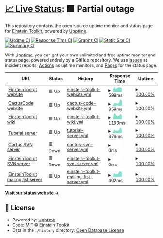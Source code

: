 # [📈 Live Status](https://einsteintoolkit.github.io/uptime): <!--live status--> **🟧 Partial outage**

This repository contains the open-source uptime monitor and status page for [Einstein Toolkit](http://einsteintoolkit.org/), powered by [Upptime](https://github.com/upptime/upptime).

[![Uptime CI](https://github.com/einsteintoolkit/uptime/workflows/Uptime%20CI/badge.svg)](https://github.com/einsteintoolkit/uptime/actions?query=workflow%3A%22Uptime+CI%22)
[![Response Time CI](https://github.com/einsteintoolkit/uptime/workflows/Response%20Time%20CI/badge.svg)](https://github.com/einsteintoolkit/uptime/actions?query=workflow%3A%22Response+Time+CI%22)
[![Graphs CI](https://github.com/einsteintoolkit/uptime/workflows/Graphs%20CI/badge.svg)](https://github.com/einsteintoolkit/uptime/actions?query=workflow%3A%22Graphs+CI%22)
[![Static Site CI](https://github.com/einsteintoolkit/uptime/workflows/Static%20Site%20CI/badge.svg)](https://github.com/einsteintoolkit/uptime/actions?query=workflow%3A%22Static+Site+CI%22)
[![Summary CI](https://github.com/einsteintoolkit/uptime/workflows/Summary%20CI/badge.svg)](https://github.com/einsteintoolkit/uptime/actions?query=workflow%3A%22Summary+CI%22)

With [Upptime](https://upptime.js.org), you can get your own unlimited and free uptime monitor and status page, powered entirely by a GitHub repository. We use [Issues](https://github.com/einsteintoolkit/uptime/issues) as incident reports, [Actions](https://github.com/einsteintoolkit/uptime/actions) as uptime monitors, and [Pages](https://einsteintoolkit.github.io/uptime) for the status page.

<!--start: status pages-->
<!-- This summary is generated by Upptime (https://github.com/upptime/upptime) -->
<!-- Do not edit this manually, your changes will be overwritten -->
<!-- prettier-ignore -->
| URL | Status | History | Response Time | Uptime |
| --- | ------ | ------- | ------------- | ------ |
| <img alt="" src="https://icons.duckduckgo.com/ip3/www.einsteintoolkit.org.ico" height="13"> [EinsteinToolkit website](https://www.einsteintoolkit.org) | 🟩 Up | [einstein-toolkit-website.yml](https://github.com/EinsteinToolkit/uptime/commits/HEAD/history/einstein-toolkit-website.yml) | <details><summary><img alt="Response time graph" src="./graphs/einstein-toolkit-website/response-time-week.png" height="20"> 598ms</summary><br><a href="https://einsteintoolkit.github.io/uptime/history/einstein-toolkit-website"><img alt="Response time 731" src="https://img.shields.io/endpoint?url=https%3A%2F%2Fraw.githubusercontent.com%2FEinsteinToolkit%2Fuptime%2FHEAD%2Fapi%2Feinstein-toolkit-website%2Fresponse-time.json"></a><br><a href="https://einsteintoolkit.github.io/uptime/history/einstein-toolkit-website"><img alt="24-hour response time 661" src="https://img.shields.io/endpoint?url=https%3A%2F%2Fraw.githubusercontent.com%2FEinsteinToolkit%2Fuptime%2FHEAD%2Fapi%2Feinstein-toolkit-website%2Fresponse-time-day.json"></a><br><a href="https://einsteintoolkit.github.io/uptime/history/einstein-toolkit-website"><img alt="7-day response time 598" src="https://img.shields.io/endpoint?url=https%3A%2F%2Fraw.githubusercontent.com%2FEinsteinToolkit%2Fuptime%2FHEAD%2Fapi%2Feinstein-toolkit-website%2Fresponse-time-week.json"></a><br><a href="https://einsteintoolkit.github.io/uptime/history/einstein-toolkit-website"><img alt="30-day response time 666" src="https://img.shields.io/endpoint?url=https%3A%2F%2Fraw.githubusercontent.com%2FEinsteinToolkit%2Fuptime%2FHEAD%2Fapi%2Feinstein-toolkit-website%2Fresponse-time-month.json"></a><br><a href="https://einsteintoolkit.github.io/uptime/history/einstein-toolkit-website"><img alt="1-year response time 696" src="https://img.shields.io/endpoint?url=https%3A%2F%2Fraw.githubusercontent.com%2FEinsteinToolkit%2Fuptime%2FHEAD%2Fapi%2Feinstein-toolkit-website%2Fresponse-time-year.json"></a></details> | <details><summary><a href="https://einsteintoolkit.github.io/uptime/history/einstein-toolkit-website">100.00%</a></summary><a href="https://einsteintoolkit.github.io/uptime/history/einstein-toolkit-website"><img alt="All-time uptime 100.00%" src="https://img.shields.io/endpoint?url=https%3A%2F%2Fraw.githubusercontent.com%2FEinsteinToolkit%2Fuptime%2FHEAD%2Fapi%2Feinstein-toolkit-website%2Fuptime.json"></a><br><a href="https://einsteintoolkit.github.io/uptime/history/einstein-toolkit-website"><img alt="24-hour uptime 100.00%" src="https://img.shields.io/endpoint?url=https%3A%2F%2Fraw.githubusercontent.com%2FEinsteinToolkit%2Fuptime%2FHEAD%2Fapi%2Feinstein-toolkit-website%2Fuptime-day.json"></a><br><a href="https://einsteintoolkit.github.io/uptime/history/einstein-toolkit-website"><img alt="7-day uptime 100.00%" src="https://img.shields.io/endpoint?url=https%3A%2F%2Fraw.githubusercontent.com%2FEinsteinToolkit%2Fuptime%2FHEAD%2Fapi%2Feinstein-toolkit-website%2Fuptime-week.json"></a><br><a href="https://einsteintoolkit.github.io/uptime/history/einstein-toolkit-website"><img alt="30-day uptime 100.00%" src="https://img.shields.io/endpoint?url=https%3A%2F%2Fraw.githubusercontent.com%2FEinsteinToolkit%2Fuptime%2FHEAD%2Fapi%2Feinstein-toolkit-website%2Fuptime-month.json"></a><br><a href="https://einsteintoolkit.github.io/uptime/history/einstein-toolkit-website"><img alt="1-year uptime 100.00%" src="https://img.shields.io/endpoint?url=https%3A%2F%2Fraw.githubusercontent.com%2FEinsteinToolkit%2Fuptime%2FHEAD%2Fapi%2Feinstein-toolkit-website%2Fuptime-year.json"></a></details>
| <img alt="" src="https://icons.duckduckgo.com/ip3/www.cactuscode.org.ico" height="13"> [CactusCode website](https://www.cactuscode.org) | 🟩 Up | [cactus-code-website.yml](https://github.com/EinsteinToolkit/uptime/commits/HEAD/history/cactus-code-website.yml) | <details><summary><img alt="Response time graph" src="./graphs/cactus-code-website/response-time-week.png" height="20"> 359ms</summary><br><a href="https://einsteintoolkit.github.io/uptime/history/cactus-code-website"><img alt="Response time 343" src="https://img.shields.io/endpoint?url=https%3A%2F%2Fraw.githubusercontent.com%2FEinsteinToolkit%2Fuptime%2FHEAD%2Fapi%2Fcactus-code-website%2Fresponse-time.json"></a><br><a href="https://einsteintoolkit.github.io/uptime/history/cactus-code-website"><img alt="24-hour response time 478" src="https://img.shields.io/endpoint?url=https%3A%2F%2Fraw.githubusercontent.com%2FEinsteinToolkit%2Fuptime%2FHEAD%2Fapi%2Fcactus-code-website%2Fresponse-time-day.json"></a><br><a href="https://einsteintoolkit.github.io/uptime/history/cactus-code-website"><img alt="7-day response time 359" src="https://img.shields.io/endpoint?url=https%3A%2F%2Fraw.githubusercontent.com%2FEinsteinToolkit%2Fuptime%2FHEAD%2Fapi%2Fcactus-code-website%2Fresponse-time-week.json"></a><br><a href="https://einsteintoolkit.github.io/uptime/history/cactus-code-website"><img alt="30-day response time 348" src="https://img.shields.io/endpoint?url=https%3A%2F%2Fraw.githubusercontent.com%2FEinsteinToolkit%2Fuptime%2FHEAD%2Fapi%2Fcactus-code-website%2Fresponse-time-month.json"></a><br><a href="https://einsteintoolkit.github.io/uptime/history/cactus-code-website"><img alt="1-year response time 351" src="https://img.shields.io/endpoint?url=https%3A%2F%2Fraw.githubusercontent.com%2FEinsteinToolkit%2Fuptime%2FHEAD%2Fapi%2Fcactus-code-website%2Fresponse-time-year.json"></a></details> | <details><summary><a href="https://einsteintoolkit.github.io/uptime/history/cactus-code-website">100.00%</a></summary><a href="https://einsteintoolkit.github.io/uptime/history/cactus-code-website"><img alt="All-time uptime 100.00%" src="https://img.shields.io/endpoint?url=https%3A%2F%2Fraw.githubusercontent.com%2FEinsteinToolkit%2Fuptime%2FHEAD%2Fapi%2Fcactus-code-website%2Fuptime.json"></a><br><a href="https://einsteintoolkit.github.io/uptime/history/cactus-code-website"><img alt="24-hour uptime 100.00%" src="https://img.shields.io/endpoint?url=https%3A%2F%2Fraw.githubusercontent.com%2FEinsteinToolkit%2Fuptime%2FHEAD%2Fapi%2Fcactus-code-website%2Fuptime-day.json"></a><br><a href="https://einsteintoolkit.github.io/uptime/history/cactus-code-website"><img alt="7-day uptime 100.00%" src="https://img.shields.io/endpoint?url=https%3A%2F%2Fraw.githubusercontent.com%2FEinsteinToolkit%2Fuptime%2FHEAD%2Fapi%2Fcactus-code-website%2Fuptime-week.json"></a><br><a href="https://einsteintoolkit.github.io/uptime/history/cactus-code-website"><img alt="30-day uptime 100.00%" src="https://img.shields.io/endpoint?url=https%3A%2F%2Fraw.githubusercontent.com%2FEinsteinToolkit%2Fuptime%2FHEAD%2Fapi%2Fcactus-code-website%2Fuptime-month.json"></a><br><a href="https://einsteintoolkit.github.io/uptime/history/cactus-code-website"><img alt="1-year uptime 100.00%" src="https://img.shields.io/endpoint?url=https%3A%2F%2Fraw.githubusercontent.com%2FEinsteinToolkit%2Fuptime%2FHEAD%2Fapi%2Fcactus-code-website%2Fuptime-year.json"></a></details>
| <img alt="" src="https://www.wikipedia.org/static/favicon/wikipedia.ico" height="13"> [EinsteinToolkit wiki](https://docs.einsteintoolkit.org) | 🟩 Up | [einstein-toolkit-wiki.yml](https://github.com/EinsteinToolkit/uptime/commits/HEAD/history/einstein-toolkit-wiki.yml) | <details><summary><img alt="Response time graph" src="./graphs/einstein-toolkit-wiki/response-time-week.png" height="20"> 1193ms</summary><br><a href="https://einsteintoolkit.github.io/uptime/history/einstein-toolkit-wiki"><img alt="Response time 1058" src="https://img.shields.io/endpoint?url=https%3A%2F%2Fraw.githubusercontent.com%2FEinsteinToolkit%2Fuptime%2FHEAD%2Fapi%2Feinstein-toolkit-wiki%2Fresponse-time.json"></a><br><a href="https://einsteintoolkit.github.io/uptime/history/einstein-toolkit-wiki"><img alt="24-hour response time 1248" src="https://img.shields.io/endpoint?url=https%3A%2F%2Fraw.githubusercontent.com%2FEinsteinToolkit%2Fuptime%2FHEAD%2Fapi%2Feinstein-toolkit-wiki%2Fresponse-time-day.json"></a><br><a href="https://einsteintoolkit.github.io/uptime/history/einstein-toolkit-wiki"><img alt="7-day response time 1193" src="https://img.shields.io/endpoint?url=https%3A%2F%2Fraw.githubusercontent.com%2FEinsteinToolkit%2Fuptime%2FHEAD%2Fapi%2Feinstein-toolkit-wiki%2Fresponse-time-week.json"></a><br><a href="https://einsteintoolkit.github.io/uptime/history/einstein-toolkit-wiki"><img alt="30-day response time 1634" src="https://img.shields.io/endpoint?url=https%3A%2F%2Fraw.githubusercontent.com%2FEinsteinToolkit%2Fuptime%2FHEAD%2Fapi%2Feinstein-toolkit-wiki%2Fresponse-time-month.json"></a><br><a href="https://einsteintoolkit.github.io/uptime/history/einstein-toolkit-wiki"><img alt="1-year response time 1058" src="https://img.shields.io/endpoint?url=https%3A%2F%2Fraw.githubusercontent.com%2FEinsteinToolkit%2Fuptime%2FHEAD%2Fapi%2Feinstein-toolkit-wiki%2Fresponse-time-year.json"></a></details> | <details><summary><a href="https://einsteintoolkit.github.io/uptime/history/einstein-toolkit-wiki">100.00%</a></summary><a href="https://einsteintoolkit.github.io/uptime/history/einstein-toolkit-wiki"><img alt="All-time uptime 100.00%" src="https://img.shields.io/endpoint?url=https%3A%2F%2Fraw.githubusercontent.com%2FEinsteinToolkit%2Fuptime%2FHEAD%2Fapi%2Feinstein-toolkit-wiki%2Fuptime.json"></a><br><a href="https://einsteintoolkit.github.io/uptime/history/einstein-toolkit-wiki"><img alt="24-hour uptime 100.00%" src="https://img.shields.io/endpoint?url=https%3A%2F%2Fraw.githubusercontent.com%2FEinsteinToolkit%2Fuptime%2FHEAD%2Fapi%2Feinstein-toolkit-wiki%2Fuptime-day.json"></a><br><a href="https://einsteintoolkit.github.io/uptime/history/einstein-toolkit-wiki"><img alt="7-day uptime 100.00%" src="https://img.shields.io/endpoint?url=https%3A%2F%2Fraw.githubusercontent.com%2FEinsteinToolkit%2Fuptime%2FHEAD%2Fapi%2Feinstein-toolkit-wiki%2Fuptime-week.json"></a><br><a href="https://einsteintoolkit.github.io/uptime/history/einstein-toolkit-wiki"><img alt="30-day uptime 100.00%" src="https://img.shields.io/endpoint?url=https%3A%2F%2Fraw.githubusercontent.com%2FEinsteinToolkit%2Fuptime%2FHEAD%2Fapi%2Feinstein-toolkit-wiki%2Fuptime-month.json"></a><br><a href="https://einsteintoolkit.github.io/uptime/history/einstein-toolkit-wiki"><img alt="1-year uptime 100.00%" src="https://img.shields.io/endpoint?url=https%3A%2F%2Fraw.githubusercontent.com%2FEinsteinToolkit%2Fuptime%2FHEAD%2Fapi%2Feinstein-toolkit-wiki%2Fuptime-year.json"></a></details>
| <img alt="" src="https://jupyter.org/favicon.ico" height="13"> [Tutorial server](https://etk.cct.lsu.edu) | 🟩 Up | [tutorial-server.yml](https://github.com/EinsteinToolkit/uptime/commits/HEAD/history/tutorial-server.yml) | <details><summary><img alt="Response time graph" src="./graphs/tutorial-server/response-time-week.png" height="20"> 376ms</summary><br><a href="https://einsteintoolkit.github.io/uptime/history/tutorial-server"><img alt="Response time 403" src="https://img.shields.io/endpoint?url=https%3A%2F%2Fraw.githubusercontent.com%2FEinsteinToolkit%2Fuptime%2FHEAD%2Fapi%2Ftutorial-server%2Fresponse-time.json"></a><br><a href="https://einsteintoolkit.github.io/uptime/history/tutorial-server"><img alt="24-hour response time 387" src="https://img.shields.io/endpoint?url=https%3A%2F%2Fraw.githubusercontent.com%2FEinsteinToolkit%2Fuptime%2FHEAD%2Fapi%2Ftutorial-server%2Fresponse-time-day.json"></a><br><a href="https://einsteintoolkit.github.io/uptime/history/tutorial-server"><img alt="7-day response time 376" src="https://img.shields.io/endpoint?url=https%3A%2F%2Fraw.githubusercontent.com%2FEinsteinToolkit%2Fuptime%2FHEAD%2Fapi%2Ftutorial-server%2Fresponse-time-week.json"></a><br><a href="https://einsteintoolkit.github.io/uptime/history/tutorial-server"><img alt="30-day response time 353" src="https://img.shields.io/endpoint?url=https%3A%2F%2Fraw.githubusercontent.com%2FEinsteinToolkit%2Fuptime%2FHEAD%2Fapi%2Ftutorial-server%2Fresponse-time-month.json"></a><br><a href="https://einsteintoolkit.github.io/uptime/history/tutorial-server"><img alt="1-year response time 408" src="https://img.shields.io/endpoint?url=https%3A%2F%2Fraw.githubusercontent.com%2FEinsteinToolkit%2Fuptime%2FHEAD%2Fapi%2Ftutorial-server%2Fresponse-time-year.json"></a></details> | <details><summary><a href="https://einsteintoolkit.github.io/uptime/history/tutorial-server">100.00%</a></summary><a href="https://einsteintoolkit.github.io/uptime/history/tutorial-server"><img alt="All-time uptime 100.00%" src="https://img.shields.io/endpoint?url=https%3A%2F%2Fraw.githubusercontent.com%2FEinsteinToolkit%2Fuptime%2FHEAD%2Fapi%2Ftutorial-server%2Fuptime.json"></a><br><a href="https://einsteintoolkit.github.io/uptime/history/tutorial-server"><img alt="24-hour uptime 100.00%" src="https://img.shields.io/endpoint?url=https%3A%2F%2Fraw.githubusercontent.com%2FEinsteinToolkit%2Fuptime%2FHEAD%2Fapi%2Ftutorial-server%2Fuptime-day.json"></a><br><a href="https://einsteintoolkit.github.io/uptime/history/tutorial-server"><img alt="7-day uptime 100.00%" src="https://img.shields.io/endpoint?url=https%3A%2F%2Fraw.githubusercontent.com%2FEinsteinToolkit%2Fuptime%2FHEAD%2Fapi%2Ftutorial-server%2Fuptime-week.json"></a><br><a href="https://einsteintoolkit.github.io/uptime/history/tutorial-server"><img alt="30-day uptime 100.00%" src="https://img.shields.io/endpoint?url=https%3A%2F%2Fraw.githubusercontent.com%2FEinsteinToolkit%2Fuptime%2FHEAD%2Fapi%2Ftutorial-server%2Fuptime-month.json"></a><br><a href="https://einsteintoolkit.github.io/uptime/history/tutorial-server"><img alt="1-year uptime 100.00%" src="https://img.shields.io/endpoint?url=https%3A%2F%2Fraw.githubusercontent.com%2FEinsteinToolkit%2Fuptime%2FHEAD%2Fapi%2Ftutorial-server%2Fuptime-year.json"></a></details>
| <img alt="" src="https://subversion.apache.org/icon.png" height="13"> [Cactus SVN server](http://svn.cactuscode.org) | 🟥 Down | [cactus-svn-server.yml](https://github.com/EinsteinToolkit/uptime/commits/HEAD/history/cactus-svn-server.yml) | <details><summary><img alt="Response time graph" src="./graphs/cactus-svn-server/response-time-week.png" height="20"> 0ms</summary><br><a href="https://einsteintoolkit.github.io/uptime/history/cactus-svn-server"><img alt="Response time 0" src="https://img.shields.io/endpoint?url=https%3A%2F%2Fraw.githubusercontent.com%2FEinsteinToolkit%2Fuptime%2FHEAD%2Fapi%2Fcactus-svn-server%2Fresponse-time.json"></a><br><a href="https://einsteintoolkit.github.io/uptime/history/cactus-svn-server"><img alt="24-hour response time 0" src="https://img.shields.io/endpoint?url=https%3A%2F%2Fraw.githubusercontent.com%2FEinsteinToolkit%2Fuptime%2FHEAD%2Fapi%2Fcactus-svn-server%2Fresponse-time-day.json"></a><br><a href="https://einsteintoolkit.github.io/uptime/history/cactus-svn-server"><img alt="7-day response time 0" src="https://img.shields.io/endpoint?url=https%3A%2F%2Fraw.githubusercontent.com%2FEinsteinToolkit%2Fuptime%2FHEAD%2Fapi%2Fcactus-svn-server%2Fresponse-time-week.json"></a><br><a href="https://einsteintoolkit.github.io/uptime/history/cactus-svn-server"><img alt="30-day response time 0" src="https://img.shields.io/endpoint?url=https%3A%2F%2Fraw.githubusercontent.com%2FEinsteinToolkit%2Fuptime%2FHEAD%2Fapi%2Fcactus-svn-server%2Fresponse-time-month.json"></a><br><a href="https://einsteintoolkit.github.io/uptime/history/cactus-svn-server"><img alt="1-year response time 0" src="https://img.shields.io/endpoint?url=https%3A%2F%2Fraw.githubusercontent.com%2FEinsteinToolkit%2Fuptime%2FHEAD%2Fapi%2Fcactus-svn-server%2Fresponse-time-year.json"></a></details> | <details><summary><a href="https://einsteintoolkit.github.io/uptime/history/cactus-svn-server">100.00%</a></summary><a href="https://einsteintoolkit.github.io/uptime/history/cactus-svn-server"><img alt="All-time uptime 100.00%" src="https://img.shields.io/endpoint?url=https%3A%2F%2Fraw.githubusercontent.com%2FEinsteinToolkit%2Fuptime%2FHEAD%2Fapi%2Fcactus-svn-server%2Fuptime.json"></a><br><a href="https://einsteintoolkit.github.io/uptime/history/cactus-svn-server"><img alt="24-hour uptime 100.00%" src="https://img.shields.io/endpoint?url=https%3A%2F%2Fraw.githubusercontent.com%2FEinsteinToolkit%2Fuptime%2FHEAD%2Fapi%2Fcactus-svn-server%2Fuptime-day.json"></a><br><a href="https://einsteintoolkit.github.io/uptime/history/cactus-svn-server"><img alt="7-day uptime 100.00%" src="https://img.shields.io/endpoint?url=https%3A%2F%2Fraw.githubusercontent.com%2FEinsteinToolkit%2Fuptime%2FHEAD%2Fapi%2Fcactus-svn-server%2Fuptime-week.json"></a><br><a href="https://einsteintoolkit.github.io/uptime/history/cactus-svn-server"><img alt="30-day uptime 100.00%" src="https://img.shields.io/endpoint?url=https%3A%2F%2Fraw.githubusercontent.com%2FEinsteinToolkit%2Fuptime%2FHEAD%2Fapi%2Fcactus-svn-server%2Fuptime-month.json"></a><br><a href="https://einsteintoolkit.github.io/uptime/history/cactus-svn-server"><img alt="1-year uptime 100.00%" src="https://img.shields.io/endpoint?url=https%3A%2F%2Fraw.githubusercontent.com%2FEinsteinToolkit%2Fuptime%2FHEAD%2Fapi%2Fcactus-svn-server%2Fuptime-year.json"></a></details>
| <img alt="" src="https://subversion.apache.org/icon.png" height="13"> [EinsteinToolkit SVN server](http://svn.einsteintoolkit.org) | 🟥 Down | [einstein-toolkit-svn-server.yml](https://github.com/EinsteinToolkit/uptime/commits/HEAD/history/einstein-toolkit-svn-server.yml) | <details><summary><img alt="Response time graph" src="./graphs/einstein-toolkit-svn-server/response-time-week.png" height="20"> 0ms</summary><br><a href="https://einsteintoolkit.github.io/uptime/history/einstein-toolkit-svn-server"><img alt="Response time 0" src="https://img.shields.io/endpoint?url=https%3A%2F%2Fraw.githubusercontent.com%2FEinsteinToolkit%2Fuptime%2FHEAD%2Fapi%2Feinstein-toolkit-svn-server%2Fresponse-time.json"></a><br><a href="https://einsteintoolkit.github.io/uptime/history/einstein-toolkit-svn-server"><img alt="24-hour response time 0" src="https://img.shields.io/endpoint?url=https%3A%2F%2Fraw.githubusercontent.com%2FEinsteinToolkit%2Fuptime%2FHEAD%2Fapi%2Feinstein-toolkit-svn-server%2Fresponse-time-day.json"></a><br><a href="https://einsteintoolkit.github.io/uptime/history/einstein-toolkit-svn-server"><img alt="7-day response time 0" src="https://img.shields.io/endpoint?url=https%3A%2F%2Fraw.githubusercontent.com%2FEinsteinToolkit%2Fuptime%2FHEAD%2Fapi%2Feinstein-toolkit-svn-server%2Fresponse-time-week.json"></a><br><a href="https://einsteintoolkit.github.io/uptime/history/einstein-toolkit-svn-server"><img alt="30-day response time 0" src="https://img.shields.io/endpoint?url=https%3A%2F%2Fraw.githubusercontent.com%2FEinsteinToolkit%2Fuptime%2FHEAD%2Fapi%2Feinstein-toolkit-svn-server%2Fresponse-time-month.json"></a><br><a href="https://einsteintoolkit.github.io/uptime/history/einstein-toolkit-svn-server"><img alt="1-year response time 0" src="https://img.shields.io/endpoint?url=https%3A%2F%2Fraw.githubusercontent.com%2FEinsteinToolkit%2Fuptime%2FHEAD%2Fapi%2Feinstein-toolkit-svn-server%2Fresponse-time-year.json"></a></details> | <details><summary><a href="https://einsteintoolkit.github.io/uptime/history/einstein-toolkit-svn-server">100.00%</a></summary><a href="https://einsteintoolkit.github.io/uptime/history/einstein-toolkit-svn-server"><img alt="All-time uptime 100.00%" src="https://img.shields.io/endpoint?url=https%3A%2F%2Fraw.githubusercontent.com%2FEinsteinToolkit%2Fuptime%2FHEAD%2Fapi%2Feinstein-toolkit-svn-server%2Fuptime.json"></a><br><a href="https://einsteintoolkit.github.io/uptime/history/einstein-toolkit-svn-server"><img alt="24-hour uptime 100.00%" src="https://img.shields.io/endpoint?url=https%3A%2F%2Fraw.githubusercontent.com%2FEinsteinToolkit%2Fuptime%2FHEAD%2Fapi%2Feinstein-toolkit-svn-server%2Fuptime-day.json"></a><br><a href="https://einsteintoolkit.github.io/uptime/history/einstein-toolkit-svn-server"><img alt="7-day uptime 100.00%" src="https://img.shields.io/endpoint?url=https%3A%2F%2Fraw.githubusercontent.com%2FEinsteinToolkit%2Fuptime%2FHEAD%2Fapi%2Feinstein-toolkit-svn-server%2Fuptime-week.json"></a><br><a href="https://einsteintoolkit.github.io/uptime/history/einstein-toolkit-svn-server"><img alt="30-day uptime 100.00%" src="https://img.shields.io/endpoint?url=https%3A%2F%2Fraw.githubusercontent.com%2FEinsteinToolkit%2Fuptime%2FHEAD%2Fapi%2Feinstein-toolkit-svn-server%2Fuptime-month.json"></a><br><a href="https://einsteintoolkit.github.io/uptime/history/einstein-toolkit-svn-server"><img alt="1-year uptime 100.00%" src="https://img.shields.io/endpoint?url=https%3A%2F%2Fraw.githubusercontent.com%2FEinsteinToolkit%2Fuptime%2FHEAD%2Fapi%2Feinstein-toolkit-svn-server%2Fuptime-year.json"></a></details>
| <img alt="" src="https://icons.duckduckgo.com/ip3/mail.einsteintoolkit.org.ico" height="13"> [EinsteinToolkit mailing list server](https://mail.einsteintoolkit.org) | 🟩 Up | [einstein-toolkit-mailing-list-server.yml](https://github.com/EinsteinToolkit/uptime/commits/HEAD/history/einstein-toolkit-mailing-list-server.yml) | <details><summary><img alt="Response time graph" src="./graphs/einstein-toolkit-mailing-list-server/response-time-week.png" height="20"> 402ms</summary><br><a href="https://einsteintoolkit.github.io/uptime/history/einstein-toolkit-mailing-list-server"><img alt="Response time 461" src="https://img.shields.io/endpoint?url=https%3A%2F%2Fraw.githubusercontent.com%2FEinsteinToolkit%2Fuptime%2FHEAD%2Fapi%2Feinstein-toolkit-mailing-list-server%2Fresponse-time.json"></a><br><a href="https://einsteintoolkit.github.io/uptime/history/einstein-toolkit-mailing-list-server"><img alt="24-hour response time 242" src="https://img.shields.io/endpoint?url=https%3A%2F%2Fraw.githubusercontent.com%2FEinsteinToolkit%2Fuptime%2FHEAD%2Fapi%2Feinstein-toolkit-mailing-list-server%2Fresponse-time-day.json"></a><br><a href="https://einsteintoolkit.github.io/uptime/history/einstein-toolkit-mailing-list-server"><img alt="7-day response time 402" src="https://img.shields.io/endpoint?url=https%3A%2F%2Fraw.githubusercontent.com%2FEinsteinToolkit%2Fuptime%2FHEAD%2Fapi%2Feinstein-toolkit-mailing-list-server%2Fresponse-time-week.json"></a><br><a href="https://einsteintoolkit.github.io/uptime/history/einstein-toolkit-mailing-list-server"><img alt="30-day response time 449" src="https://img.shields.io/endpoint?url=https%3A%2F%2Fraw.githubusercontent.com%2FEinsteinToolkit%2Fuptime%2FHEAD%2Fapi%2Feinstein-toolkit-mailing-list-server%2Fresponse-time-month.json"></a><br><a href="https://einsteintoolkit.github.io/uptime/history/einstein-toolkit-mailing-list-server"><img alt="1-year response time 459" src="https://img.shields.io/endpoint?url=https%3A%2F%2Fraw.githubusercontent.com%2FEinsteinToolkit%2Fuptime%2FHEAD%2Fapi%2Feinstein-toolkit-mailing-list-server%2Fresponse-time-year.json"></a></details> | <details><summary><a href="https://einsteintoolkit.github.io/uptime/history/einstein-toolkit-mailing-list-server">100.00%</a></summary><a href="https://einsteintoolkit.github.io/uptime/history/einstein-toolkit-mailing-list-server"><img alt="All-time uptime 100.00%" src="https://img.shields.io/endpoint?url=https%3A%2F%2Fraw.githubusercontent.com%2FEinsteinToolkit%2Fuptime%2FHEAD%2Fapi%2Feinstein-toolkit-mailing-list-server%2Fuptime.json"></a><br><a href="https://einsteintoolkit.github.io/uptime/history/einstein-toolkit-mailing-list-server"><img alt="24-hour uptime 100.00%" src="https://img.shields.io/endpoint?url=https%3A%2F%2Fraw.githubusercontent.com%2FEinsteinToolkit%2Fuptime%2FHEAD%2Fapi%2Feinstein-toolkit-mailing-list-server%2Fuptime-day.json"></a><br><a href="https://einsteintoolkit.github.io/uptime/history/einstein-toolkit-mailing-list-server"><img alt="7-day uptime 100.00%" src="https://img.shields.io/endpoint?url=https%3A%2F%2Fraw.githubusercontent.com%2FEinsteinToolkit%2Fuptime%2FHEAD%2Fapi%2Feinstein-toolkit-mailing-list-server%2Fuptime-week.json"></a><br><a href="https://einsteintoolkit.github.io/uptime/history/einstein-toolkit-mailing-list-server"><img alt="30-day uptime 100.00%" src="https://img.shields.io/endpoint?url=https%3A%2F%2Fraw.githubusercontent.com%2FEinsteinToolkit%2Fuptime%2FHEAD%2Fapi%2Feinstein-toolkit-mailing-list-server%2Fuptime-month.json"></a><br><a href="https://einsteintoolkit.github.io/uptime/history/einstein-toolkit-mailing-list-server"><img alt="1-year uptime 100.00%" src="https://img.shields.io/endpoint?url=https%3A%2F%2Fraw.githubusercontent.com%2FEinsteinToolkit%2Fuptime%2FHEAD%2Fapi%2Feinstein-toolkit-mailing-list-server%2Fuptime-year.json"></a></details>

<!--end: status pages-->

[**Visit our status website →**](https://einsteintoolkit.github.io/uptime)

## 📄 License

- Powered by: [Upptime](https://github.com/upptime/upptime)
- Code: [MIT](./LICENSE) © [Einstein Toolkit](http://einsteintoolkit.org/)
- Data in the `./history` directory: [Open Database License](https://opendatacommons.org/licenses/odbl/1-0/)
